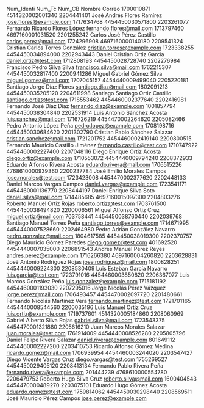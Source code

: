 Num_Identi	Num_Tc	Num_CB	Nombre	Correo
1700010871	4514320002001340	2204441401	José Andrés Flores Ramírez	jose.flores@example.com
1717634768	4454450030571800	2203261077	Fernando Ricardo Flores López	fernando.flores@mail.com
1713797460	4697160001031520	2201255242	Carlos José Pérez Castillo	carlos.perez@mail.com
1724296908	4697160000140180	2209541324	Cristian Carlos Torres González	cristian.torres@example.com
1723338255	4454450034894000	2202943443	Daniel Cristian Ortiz García	daniel.ortiz@test.com
1712808193	4454450028728740	2202276984	Francisco Pedro Silva Silva	francisco.silva@mail.com
1762215307	4454450032817400	2200941286	Miguel Gabriel Gómez Silva	miguel.gomez@mail.com
1707045157	4454440009499040	2205220181	Santiago Jorge Díaz Flores	santiago.diaz@mail.com
1802091213	4454450035205120	2204611998	Santiago Santiago Ortiz Castillo	santiago.ortiz@test.com
1718553462	4454460002377640	2202416981	Fernando José Díaz Díaz	fernando.diaz@example.com
1001857794	4454450038304840	2202531914	Luis Antonio Sánchez Acosta	luis.sanchez@mail.com
1716726219	4454470002264620	2205082466	Pedro Antonio López Peña	pedro.lopez@example.com
1708198716	4454450030684620	2201302790	Cristian Pablo Sánchez Salazar	cristian.sanchez@mail.com
1721201752	4454460002419140	2200800515	Fernando Mauricio Castillo Jiménez	fernando.castillo@test.com
1710747922	4454460002227400	2207048116	Diego Enrique Ortiz Acosta	diego.ortiz@example.com
1710553072	4454440009794240	2208372933	Eduardo Alfonso Rivera Acosta	eduardo.rivera@mail.com
1706515226	4768610000939360	2200237784	José Emilio Morales Campos	jose.morales@test.com
1723423008	4454470002377620	2202448133	Daniel Marcos Vargas Campos	daniel.vargas@example.com
1723541171	4454460001136770	2208444197	Daniel Enrique Silva Soto	daniel.silva@mail.com
1714485685	4697160015097300	2204803276	Roberto Manuel Ortiz Rojas	roberto.ortiz@test.com
1703761500	4454450038494820	2200006561	Miguel Alfonso Ortiz Cruz	miguel.ortiz@mail.com
703758441	4454450038760440	2202039768	Santiago Manuel Torres Peña	santiago.torres@example.com
1714671995	4454440007528660	2202464980	Pedro Adrián González Navarro	pedro.gonzalez@mail.com
1804617585	4454450038019300	2202370757	Diego Mauricio Gómez Paredes	diego.gomez@test.com
401692520	4454440007035000	2206891543	Andrés Manuel Pérez Reyes	andres.perez@example.com
1716266380	4697160004260820	2203628831	José Antonio Rodríguez Rojas	jose.rodriguez@mail.com
1800828251	4454440009224300	2208530409	Luis Esteban García Navarro	luis.garcia@test.com
1723791016	4454460003850820	2206367077	Luis Marcos González Peña	luis.gonzalez@example.com
1715181192	4454460001193030	2207295016	Jorge Nicolás Pérez Vázquez	jorge.perez@mail.com
1706493457	4454470002097720	2201480661	Fernando Nicolás Martínez Vera	fernando.martinez@test.com
1721701165	4454440008544560	2200035196	Luis Manuel Ortiz Cruz	luis.ortiz@example.com
1719737601	4514320005184860	2208060969	Gabriel Alberto Silva Rojas	gabriel.silva@mail.com
1723543375	4454470001321880	2205616210	Juan Marcos Morales Salazar	juan.morales@test.com
1761914009	4454440008526280	2205805796	Daniel Felipe Rivera Salazar	daniel.rivera@example.com
801649112	4454460002227200	2203410753	Ricardo Alfonso Gómez Medina	ricardo.gomez@mail.com
1706939954	4454460003244020	2203547427	Diego Vicente Vargas Cruz	diego.vargas@test.com
1755269527	4454450029405120	2208413134	Fernando Pablo Rivera Peña	fernando.rivera@example.com
201444239	4768610000554780	2206479753	Roberto Hugo Silva Cruz	roberto.silva@mail.com
1600404543	4454470000489270	2203075101	Eduardo Hugo Gómez Acosta	eduardo.gomez@test.com
1759814062	4454450030298440	2208569511	José Mauricio Pérez Campos	jose.perez@example.com
